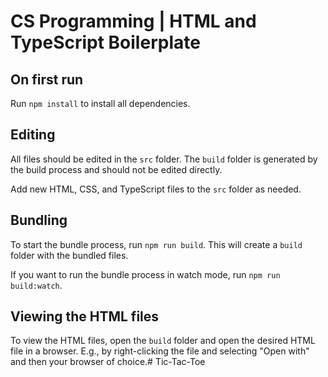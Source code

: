 # CS Programming | HTML and TypeScript Boilerplate

## On first run
Run `npm install` to install all dependencies.

## Editing 
All files should be edited in the `src` folder. The `build` folder is generated by the build process and should not be edited directly.

Add new HTML, CSS, and TypeScript files to the `src` folder as needed.

## Bundling
To start the bundle process, run `npm run build`. This will create a `build` folder with the bundled files.

If you want to run the bundle process in watch mode, run `npm run build:watch`.

## Viewing the HTML files
To view the HTML files, open the `build` folder and open the desired HTML file in a browser. E.g., by right-clicking the file and selecting "Open with" and then your browser of choice.# Tic-Tac-Toe
